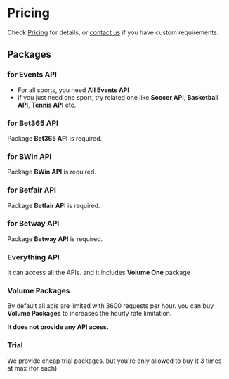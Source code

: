 # Pricing

Check [Pricing](https://betsapi.com/mm/pricing) for details, or [contact us](https://betsapi.com/contactus) if you have custom requirements.

## Packages

### for Events API

 * For all sports, you need **All Events API**
 * if you just need one sport, try related one like **Soccer API**, **Basketball API**, **Tennis API** etc.

### for Bet365 API

Package **Bet365 API** is required.

### for BWin API

Package **BWin API** is required.

### for Betfair API

Package **Betfair API** is required.

### for Betway API

Package **Betway API** is required.

### Everything API

It can access all the APIs. and it includes **Volume One** package

### Volume Packages

By default all apis are limited with 3600 requests per hour. you can buy **Volume Packages** to increases the hourly rate limitation.

**It does not provide any API acess.**

### Trial

We provide cheap trial packages. but you're only allowed to buy it 3 times at max (for each)